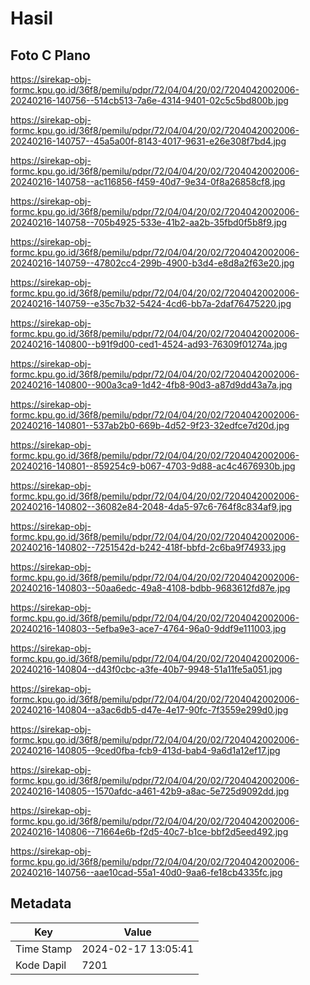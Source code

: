 # Hasil

## Foto C Plano

https://sirekap-obj-formc.kpu.go.id/36f8/pemilu/pdpr/72/04/04/20/02/7204042002006-20240216-140756--514cb513-7a6e-4314-9401-02c5c5bd800b.jpg

https://sirekap-obj-formc.kpu.go.id/36f8/pemilu/pdpr/72/04/04/20/02/7204042002006-20240216-140757--45a5a00f-8143-4017-9631-e26e308f7bd4.jpg

https://sirekap-obj-formc.kpu.go.id/36f8/pemilu/pdpr/72/04/04/20/02/7204042002006-20240216-140758--ac116856-f459-40d7-9e34-0f8a26858cf8.jpg

https://sirekap-obj-formc.kpu.go.id/36f8/pemilu/pdpr/72/04/04/20/02/7204042002006-20240216-140758--705b4925-533e-41b2-aa2b-35fbd0f5b8f9.jpg

https://sirekap-obj-formc.kpu.go.id/36f8/pemilu/pdpr/72/04/04/20/02/7204042002006-20240216-140759--47802cc4-299b-4900-b3d4-e8d8a2f63e20.jpg

https://sirekap-obj-formc.kpu.go.id/36f8/pemilu/pdpr/72/04/04/20/02/7204042002006-20240216-140759--e35c7b32-5424-4cd6-bb7a-2daf76475220.jpg

https://sirekap-obj-formc.kpu.go.id/36f8/pemilu/pdpr/72/04/04/20/02/7204042002006-20240216-140800--b91f9d00-ced1-4524-ad93-76309f01274a.jpg

https://sirekap-obj-formc.kpu.go.id/36f8/pemilu/pdpr/72/04/04/20/02/7204042002006-20240216-140800--900a3ca9-1d42-4fb8-90d3-a87d9dd43a7a.jpg

https://sirekap-obj-formc.kpu.go.id/36f8/pemilu/pdpr/72/04/04/20/02/7204042002006-20240216-140801--537ab2b0-669b-4d52-9f23-32edfce7d20d.jpg

https://sirekap-obj-formc.kpu.go.id/36f8/pemilu/pdpr/72/04/04/20/02/7204042002006-20240216-140801--859254c9-b067-4703-9d88-ac4c4676930b.jpg

https://sirekap-obj-formc.kpu.go.id/36f8/pemilu/pdpr/72/04/04/20/02/7204042002006-20240216-140802--36082e84-2048-4da5-97c6-764f8c834af9.jpg

https://sirekap-obj-formc.kpu.go.id/36f8/pemilu/pdpr/72/04/04/20/02/7204042002006-20240216-140802--7251542d-b242-418f-bbfd-2c6ba9f74933.jpg

https://sirekap-obj-formc.kpu.go.id/36f8/pemilu/pdpr/72/04/04/20/02/7204042002006-20240216-140803--50aa6edc-49a8-4108-bdbb-9683612fd87e.jpg

https://sirekap-obj-formc.kpu.go.id/36f8/pemilu/pdpr/72/04/04/20/02/7204042002006-20240216-140803--5efba9e3-ace7-4764-96a0-9ddf9e111003.jpg

https://sirekap-obj-formc.kpu.go.id/36f8/pemilu/pdpr/72/04/04/20/02/7204042002006-20240216-140804--d43f0cbc-a3fe-40b7-9948-51a11fe5a051.jpg

https://sirekap-obj-formc.kpu.go.id/36f8/pemilu/pdpr/72/04/04/20/02/7204042002006-20240216-140804--a3ac6db5-d47e-4e17-90fc-7f3559e299d0.jpg

https://sirekap-obj-formc.kpu.go.id/36f8/pemilu/pdpr/72/04/04/20/02/7204042002006-20240216-140805--9ced0fba-fcb9-413d-bab4-9a6d1a12ef17.jpg

https://sirekap-obj-formc.kpu.go.id/36f8/pemilu/pdpr/72/04/04/20/02/7204042002006-20240216-140805--1570afdc-a461-42b9-a8ac-5e725d9092dd.jpg

https://sirekap-obj-formc.kpu.go.id/36f8/pemilu/pdpr/72/04/04/20/02/7204042002006-20240216-140806--71664e6b-f2d5-40c7-b1ce-bbf2d5eed492.jpg

https://sirekap-obj-formc.kpu.go.id/36f8/pemilu/pdpr/72/04/04/20/02/7204042002006-20240216-140756--aae10cad-55a1-40d0-9aa6-fe18cb4335fc.jpg


## Metadata

| Key        | Value               |
| ---------- | ------------------- |
| Time Stamp | 2024-02-17 13:05:41 |
| Kode Dapil | 7201                |



